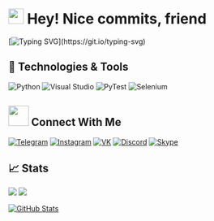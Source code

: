 <h1>
  <img src="https://emojis.slackmojis.com/emojis/images/1531849430/4246/blob-sunglasses.gif?1531849430" width="30"/>
  Hey! Nice commits, friend 
</h1>

[![Typing SVG](https://readme-typing-svg.demolab.com?font=Fira+Code&pause=1000&color=ff69b4&multiline=true&width=435&height=60&lines=Hi+there%2C+I'm+Tokha.;Python-Developer.)](https://git.io/typing-svg)


## 🔧 Technologies & Tools
<!-- OS -->
<!-- ![Linux](https://img.shields.io/badge/OS-Linux%20Manjaro-informational?style=flat&logo=linux&logoColor=white&color=ff69b4) -->
<!-- ![Windows](https://img.shields.io/badge/OS-Windows-informational?style=flat&logo=windows&logoColor=white&color=ff69b4) -->


![Python](https://img.shields.io/badge/Code-Python-informational?style=flat&logo=python&logoColor=white&color=ff69b4)
![Visual Studio](https://img.shields.io/badge/IDE-Visual%20Studio-informational?style=flat&logo=visual-studio&logoColor=white&color=ff69b4)
![PyTest](https://img.shields.io/badge/Tools-pytest-informational?style=flat&logo=pytest&logoColor=white&color=ff69b4)
![Selenium](https://img.shields.io/badge/Tools-selenium-informational?style=flat&logo=selenium&logoColor=white&color=ff69b4)
<!-- ![django](https://img.shields.io/badge/Tools-django-informational?style=flat&logo=django&logoColor=white&color=ff69b4x) -->

<!-- Languages -->
<!-- ![Python](https://img.shields.io/badge/Code-Python-informational?style=flat&logo=python&logoColor=white&color=ff69b4) -->
<!-- ![C#](https://img.shields.io/badge/Code-C%23-informational?style=flat&logo=c-sharp&logoColor=white&color=ff69b4) -->
<!-- ![Xpath](https://img.shields.io/badge/Tools-Xpath-informational?style=flat&logoColor=white&color=ff69b4) -->
<!-- ![html5](https://img.shields.io/badge/Code-html5-informational?style=flat&logo=html5&logoColor=white&color=ff69b4) -->
<!-- ![css3](https://img.shields.io/badge/Code-css3-informational?style=flat&logo=css3&logoColor=white&color=ff69b4) -->

<!-- Tools -->
<!-- ![PostgreSQL](https://img.shields.io/badge/Tools-PostgreSQL-informational?style=flat&logo=postgresql&logoColor=white&color=ff69b4) -->
<!-- ![MySQL](https://img.shields.io/badge/Tools-MySQL-informational?style=flat&logo=mysql&logoColor=white&color=ff69b4) -->
<!-- ![Docker](https://img.shields.io/badge/Tools-Docker-informational?style=flat&logo=docker&logoColor=white&color=ff69b4) -->
<!-- ![GitHub](https://img.shields.io/badge/Tools-github-informational?style=flat&logo=github&logoColor=white&color=ff69b4x) -->
<!-- ![GitLab](https://img.shields.io/badge/Tools-gitlab-informational?style=flat&logo=gitlab&logoColor=white&color=ff69b4x) -->

<!-- IDEs -->
<!-- ![PyCharm](https://img.shields.io/badge/IDE-PyCharm-informational?style=flat&logo=pycharm&logoColor=white&color=ff69b4) -->
<!-- ![Visual Studio](https://img.shields.io/badge/IDE-Visual%20Studio-informational?style=flat&logo=visual-studio&logoColor=white&color=ff69b4) -->
<!-- ![VsCode](https://img.shields.io/badge/IDE-VsCode-informational?style=flat&logo=visual-studio-code&logoColor=white&color=ff69b4) -->
<!-- ![Notepad++](https://img.shields.io/badge/IDE-Notepad++-informational?style=flat&logo=notepad%2b%2b&logoColor=white&color=ff69b4) -->

<!-- Frameworks -->
<!-- ![PyTest](https://img.shields.io/badge/Tools-pytest-informational?style=flat&logo=pytest&logoColor=white&color=ff69b4) -->
<!-- ![Selenium](https://img.shields.io/badge/Tools-selenium-informational?style=flat&logo=selenium&logoColor=white&color=ff69b4) -->
<!-- ![Scrapy](https://img.shields.io/badge/Tools-scrapy-informational?style=flat&logoColor=white&color=ff69b4) -->
<!-- ![django](https://img.shields.io/badge/Tools-django-informational?style=flat&logo=django&logoColor=white&color=ff69b4x) -->
<!-- ![jquery](https://img.shields.io/badge/Tools-jquery-informational?style=flat&logo=jquery&logoColor=white&color=ff69b4x) -->
<!-- ![bootstrap](https://img.shields.io/badge/Tools-bootstrap-informational?style=flat&logo=bootstrap&logoColor=white&color=ff69b4x) -->
<!-- ![bulma](https://img.shields.io/badge/Tools-bulma-informational?style=flat&logo=bulma&logoColor=white&color=ff69b4x) -->
<!-- ![Stack%20Overflow](https://img.shields.io/badge/Tools-Stack%20Overflow-FE7A16?style=flat-square&logo=Stack-Overflow&logoColor=white") -->

## <img height="40" src="https://raw.githubusercontent.com/innng/innng/master/assets/kyubey.gif"/> Connect With Me
<!-- Contacts -->
[![Telegram](https://img.shields.io/badge/Telegram-2CA5E0?style=flat&logo=telegram&logoColor=white&color=229ED9)](https://t.me/Mitroll)
[![Instagram](https://img.shields.io/badge/Instagram-%23E4405F.svg?style=flat&logo=Instagram&logoColor=white&color=C13584)](https://www.instagram.com/t1roller)
[![VK](https://img.shields.io/badge/VK-%232E87FB.svg?style=flat&logo=vk&logoColor=white&color=229ED9)](https://vk.com/trhun)
[![Discord](https://img.shields.io/badge/Discord-%235865F2.svg?style=flat&logo=discord&logoColor=white&color=7289DA)](https://discordapp.com/users/648933636820959255)
[![Skype](https://img.shields.io/badge/Skype-%2300AFF0.svg?style=flat&logo=Skype&logoColor=white&color=009EDC)](https://join.skype.com/invite/JedhTjytbGNp)
<!-- ![](https://img.shields.io/badge/Slack-4A154B?style=flat&logo=slack&logoColor=white&color=4A154B) -->

## &#x1f4c8; Stats
![](https://visitor-badge.glitch.me/badge?page_id=M1troll.M1troll&left_text=Visitors&right_color=%23ff69b4)
[![](https://www.codewars.com/users/M1troll/badges/micro)](https://www.codewars.com/users/M1troll)


<a href="https://github.com/M1troll/M1troll">
  <img align="center" src="https://github-readme-stats.vercel.app/api?username=M1troll&show_icons=true&line_height=27&theme=radical" alt="GitHub Stats"/>
</a>
